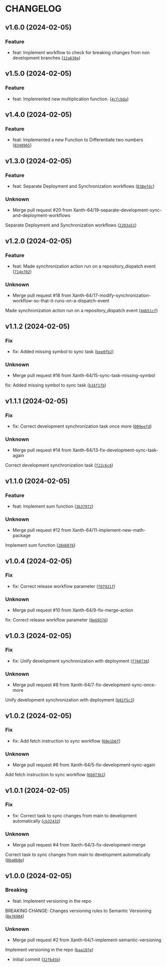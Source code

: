 # CHANGELOG



## v1.6.0 (2024-02-05)

### Feature

* feat: Implement workflow to check for breaking changes from non development branches ([`12a630e`](https://github.com/Xanth-64/definitive-semantic-ver/commit/12a630e2340f306576addfbe4c40df52345eeab5))


## v1.5.0 (2024-02-05)

### Feature

* feat: Implemented new multiplication function. ([`4cfcbda`](https://github.com/Xanth-64/definitive-semantic-ver/commit/4cfcbda91397cb650a1108c93a7d77581d61ce23))


## v1.4.0 (2024-02-05)

### Feature

* feat: Implemented a new Function to Differentiate two numbers ([`8348965`](https://github.com/Xanth-64/definitive-semantic-ver/commit/83489655d5624206e2b8f69f52cb554616aa0c37))


## v1.3.0 (2024-02-05)

### Feature

* feat: Separate Deployment and Synchronization workflows ([`838efdc`](https://github.com/Xanth-64/definitive-semantic-ver/commit/838efdcee9a948a74904113e6a2c607d6cb48799))

### Unknown

* Merge pull request #20 from Xanth-64/19-separate-development-sync-and-deployment-workflows

Separate Deployment and Synchronization workflows ([`2203a51`](https://github.com/Xanth-64/definitive-semantic-ver/commit/2203a51727101f369e05cd065ae78f973a5ab4f4))


## v1.2.0 (2024-02-05)

### Feature

* feat: Made synchronization action run on a repository_dispatch event ([`714e702`](https://github.com/Xanth-64/definitive-semantic-ver/commit/714e7020d4f14b33acc86a17a99d048e1f0470a9))

### Unknown

* Merge pull request #18 from Xanth-64/17-modify-synchronization-workflow-so-that-it-runs-on-a-dispatch-event

Made synchronization action run on a repository_dispatch event ([`44b51cf`](https://github.com/Xanth-64/definitive-semantic-ver/commit/44b51cf374605b2d329dbfa9cd349c1dc8a9c014))


## v1.1.2 (2024-02-05)

### Fix

* fix: Added missing symbol to sync task ([`bee0fb2`](https://github.com/Xanth-64/definitive-semantic-ver/commit/bee0fb23f0c7a10ab730f445d4ff72a48217b498))

### Unknown

* Merge pull request #16 from Xanth-64/15-sync-task-missing-symbol

fix: Added missing symbol to sync task ([`b16f1fb`](https://github.com/Xanth-64/definitive-semantic-ver/commit/b16f1fbe4740fa56a17fed62ce897c149d925f39))


## v1.1.1 (2024-02-05)

### Fix

* fix: Correct development synchronization task once more ([`009eefd`](https://github.com/Xanth-64/definitive-semantic-ver/commit/009eefd13207c73f78115849bebf872c93e28306))

### Unknown

* Merge pull request #14 from Xanth-64/13-fix-development-sync-task-again

Correct development synchronization task ([`f22c6c6`](https://github.com/Xanth-64/definitive-semantic-ver/commit/f22c6c694030c524096418f41f41431efa00d2dc))


## v1.1.0 (2024-02-05)

### Feature

* feat: Implement sum function ([`3b37972`](https://github.com/Xanth-64/definitive-semantic-ver/commit/3b3797271d668048d49c927bb59d158e658e4d9d))

### Unknown

* Merge pull request #12 from Xanth-64/11-implement-new-math-package

Implement sum function ([`2046076`](https://github.com/Xanth-64/definitive-semantic-ver/commit/204607691b6939868b6175fb58c96ae90d28a957))


## v1.0.4 (2024-02-05)

### Fix

* fix: Correct release workflow parameter ([`f07921f`](https://github.com/Xanth-64/definitive-semantic-ver/commit/f07921fb4532908ef0aaa2444e20821c8593cbe0))

### Unknown

* Merge pull request #10 from Xanth-64/9-fix-merge-action

fix: Correct release workflow parameter ([`0e69376`](https://github.com/Xanth-64/definitive-semantic-ver/commit/0e6937668c63e5550e93b102ebaf732146c3acc1))


## v1.0.3 (2024-02-05)

### Fix

* fix: Unify development synchronization with deployment ([`f760736`](https://github.com/Xanth-64/definitive-semantic-ver/commit/f760736340dca36b309820accd2a0de98fd98fa0))

### Unknown

* Merge pull request #8 from Xanth-64/7-fix-development-sync-once-more

Unify development synchronization with deployment ([`b81f5c3`](https://github.com/Xanth-64/definitive-semantic-ver/commit/b81f5c3a6d36a86ac2f84a100f75d44b9c08a126))


## v1.0.2 (2024-02-05)

### Fix

* fix: Add fetch instruction to sync workflow ([`60e1b6f`](https://github.com/Xanth-64/definitive-semantic-ver/commit/60e1b6f76fe0d74368420792fe8e770098a14f91))

### Unknown

* Merge pull request #6 from Xanth-64/5-fix-development-sync-again

Add fetch instruction to sync workflow ([`6b073b1`](https://github.com/Xanth-64/definitive-semantic-ver/commit/6b073b19abbc057c4b6a9082c7b4ba17e720da14))


## v1.0.1 (2024-02-05)

### Fix

* fix: Correct task to sync changes from main to development automatically ([`cb32432`](https://github.com/Xanth-64/definitive-semantic-ver/commit/cb324325ae911c95c3f7e4ff1c4da4f1c7fc3e02))

### Unknown

* Merge pull request #4 from Xanth-64/3-fix-development-merge

Correct task to sync changes from main to development automatically ([`8ba0b0e`](https://github.com/Xanth-64/definitive-semantic-ver/commit/8ba0b0ebee4b9ddab19bc518ff9ccfe1ef11fd4f))


## v1.0.0 (2024-02-05)

### Breaking

* feat: Implement versioning in the repo

BREAKING CHANGE: Changes versioning rules to Semantic Versioning ([`8e76904`](https://github.com/Xanth-64/definitive-semantic-ver/commit/8e7690479aceb1a3efe5ca741526012202833fd9))

### Unknown

* Merge pull request #2 from Xanth-64/1-implement-semantic-versioning

Implement versioning in the repo ([`baa107e`](https://github.com/Xanth-64/definitive-semantic-ver/commit/baa107e50da1c760115b75b794ae25a38d07dc56))

* Initial commit ([`32fb45b`](https://github.com/Xanth-64/definitive-semantic-ver/commit/32fb45bd191f08a850e1af2eebaa11eba99a52ae))
